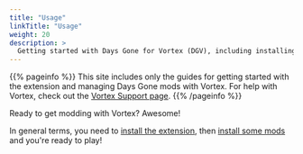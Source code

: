 ```yaml
---
title: "Usage"
linkTitle: "Usage"
weight: 20
description: >
  Getting started with Days Gone for Vortex (DGV), including installing and managing your mods
---
```


{{% pageinfo %}}
This site includes only the guides for getting started with the extension and managing Days Gone mods with Vortex. For help with Vortex, check out the [Vortex Support page](https://www.nexusmods.com/about/vortex/).
{{% /pageinfo %}}

Ready to get modding with Vortex? Awesome!

In general terms, you need to [install the extension](/docs/usage/installation), then [install some mods](/docs/usage/mods) and you're ready to play!